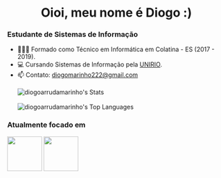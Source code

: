 <h1 align="center">Oioi, meu nome é Diogo :)</h1>

<h3>Estudante de Sistemas de Informação</h3>

- 👨🏻‍🎓 Formado como Técnico em Informática em Colatina - ES (2017 - 2019).
- 💻 Cursando Sistemas de Informação pela [UNIRIO](www.unirio.br).
- 📫 Contato: diogomarinho222@gmail.com
<br><br>
![diogoarrudamarinho's Stats](https://github-readme-stats.vercel.app/api?username=diogoarrudamarinho&theme=dark&show_icons=true&hide_border=false&count_private=true)
<br><br>
![diogoarrudamarinho's Top Languages](https://github-readme-stats.vercel.app/api/top-langs/?username=diogoarrudamarinho&theme=dark&show_icons=true&hide_border=false&layout=compact)

### Atualmente focado em
<div style= "display: inline">
  <img widith='80' height='80' src="https://cdn.jsdelivr.net/gh/devicons/devicon/icons/c/c-original.svg"/>
  <img widith='80' height='80'src="https://cdn.jsdelivr.net/gh/devicons/devicon/icons/java/java-original.svg" />
</div>
